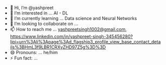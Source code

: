 - 👋 Hi, I’m @yashpreet
- 👀 I’m interested in ... AI - DL
- 🌱 I’m currently learning ... Data science and Neural Networks
- 💞️ I’m looking to collaborate on ...
- 📫 How to reach me ... yashpreetsingh1002@gmail.com, https://www.linkedin.com/in/yashpreet-singh-345456280?lipi=urn%3Ali%3Apage%3Ad_flagship3_profile_view_base_contact_details%3BHmL3f9LBR1CRXyZHD97Z5g%3D%3D
- 😄 Pronouns: ... he/him
- ⚡ Fun fact: ...

<!---
yashpreet231/yashpreet231 is a ✨ special ✨ repository because its `README.md` (this file) appears on your GitHub profile.
You can click the Preview link to take a look at your changes.
--->
